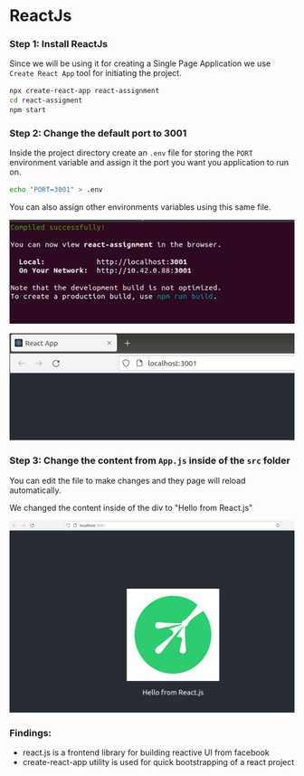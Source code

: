 # ReactJs

### Step 1: Install ReactJs

Since we will be using it for creating a Single Page Application we use `Create React App` tool for initiating the project.

```bash
npx create-react-app react-assignment
cd react-assigment
npm start
```

### Step 2: Change the default port to 3001

Inside the project directory create an `.env` file for storing the `PORT` environment variable and assign it the port you want you application to run on.

```bash
echo "PORT=3001" > .env
```

You can also assign other environments variables using this same file.

![Untitled](images/react/Untitled.png)

![Untitled](images/react/Untitled%201.png)

### Step 3: Change the content from `App.js` inside of the `src` folder

You can edit the file to make changes and they page will reload automatically.

We changed the content inside of the div to "Hello from React.js"

 

![Untitled](images/react/Untitled%202.png)

### Findings:

- react.js is a frontend library for building reactive UI from facebook
- create-react-app utility is used for quick bootstrapping of a react project